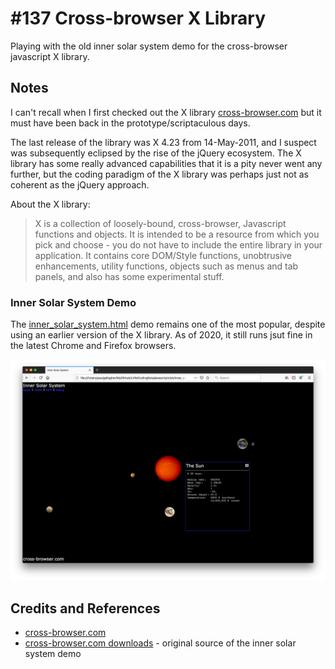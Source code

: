 # #137 Cross-browser X Library

Playing with the old inner solar system demo for the cross-browser javascript X library.

## Notes

I can't recall when I first checked out the X library [cross-browser.com](http://cross-browser.com/) but it must have been
back in the prototype/scriptaculous days.

The last release of the library was X 4.23 from 14-May-2011, and I suspect was subsequently eclipsed by the rise of the jQuery ecosystem.
The X library has some really advanced capabilities that it is a pity never went any further, but the coding paradigm
of the X library was perhaps just not as coherent as the jQuery approach.

About the X library:

> X is a collection of loosely-bound, cross-browser, Javascript functions and objects. It is intended to be a resource from which you pick and choose - you do not have to include the entire library in your application. It contains core DOM/Style functions, unobtrusive enhancements, utility functions, objects such as menus and tab panels, and also has some experimental stuff.

### Inner Solar System Demo

The [inner_solar_system.html](./inner_solar_system.html) demo remains one of the most popular, despite using an earlier version of the X library.
As of 2020, it still runs jsut fine in the latest Chrome and Firefox browsers.

[![inner_solar_system](./assets/inner_solar_system.png?raw=true)](./inner_solar_system.html)

## Credits and References

* [cross-browser.com](http://cross-browser.com/)
* [cross-browser.com downloads](http://cross-browser.com/downloads/) - original source of the inner solar system demo

